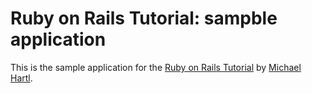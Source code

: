 # Ruby on Rails Tutorial: sampble application

This is the sample application for the [Ruby on Rails Tutorial](http://railstutorial.org/) by [Michael Hartl](http://michaelhartl.com/).